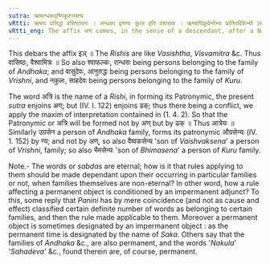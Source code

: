 ```yaml
---
sutra: ऋष्यन्धकवृष्णिकुरुभ्यश्च
vRtti: ऋषयः प्रसिद्धा वसिष्ठादयः । अन्धका वृष्णयः कुरव इति वंशाख्या । ऋष्यादिकुर्वन्तेभ्यः प्रातिपदिकेभ्यो ऽपत्ये ऽणप्रत्ययो भवती, ञोऽपवादः ॥
vRtti_eng: The affix अण् comes, in the sense of a descendant, after a Nominal-stem denoting the name of a _Rishi_, or the name of a person of the family of _Andhaka_, _Vrishni_, and _Kuru_.
---
```

This debars the affix इञ् ॥ The _Rishis_ are like _Vasishtha_, _Visvamitra_ &c. Thus वासिष्ठः, वैश्वामित्रः ॥ So also श्वाफल्कः, रान्धसः being persons belonging to the family of _Andhaka_; and वासुदेवः, आनुरुद्धः being persons belonging to the family of _Vrishni_, and नकुलः, साहदेवः being persons belonging to the family of _Kuru_.

The word अत्रि is the name of a _Rishi_, in forming its Patronymic, the present _sutra_ enjoins अण्; but (IV. I. 122) enjoins ढक्; thus there being a conflict, we apply the maxim of interpretation contained in (1. 4. 2). So that the Patronymic or अत्रि will be formed not by अण् but by ढक् ॥ Thus आत्रेयः ॥ Similarly उग्रसेन a person of _Andhaka_ family, forms its patronymic औग्रसेन्यः (IV. 1. 152) by ण्य; and not by अण्, so also वैष्वकसेन्य 'son of _Vaishvaksena_' a person of _Vrishni_, family; so also भैमसेन्यः 'son of _Bhimasena_' a person of _Kuru_ family.

Note.- The words or _sabdas_ are eternal; how is it that rules applying to them should be made dependant upon their occurring in particular families or not, when families themselves are non-eternal? In other word, how a rule affecting a permanent object is conditioned by an impermanent adjunct? To this, some reply that _Panini_ has by mere coincidence (and not as cause and effect) classified certain definite number of words as belonging to certain families, and then the rule made applicable to them. Moreover a permanent object is sometimes designated by an impermanent object : as the permanent time is designated by the name of _Saka_. Others say that the families of _Andhaka_ &c., are also permanent, and the words '_Nakula_' '_Sahadeva_' &c., found therein are, of course, permanent.
